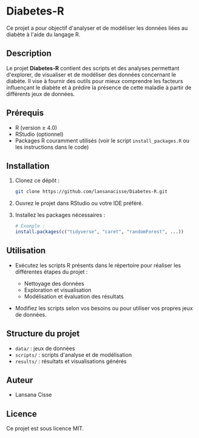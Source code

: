 # Diabetes-R

Ce projet a pour objectif d'analyser et de modéliser les données liées au diabète à l'aide du langage R.

## Description

Le projet **Diabetes-R** contient des scripts et des analyses permettant d'explorer, de visualiser et de modéliser des données concernant le diabète. Il vise à fournir des outils pour mieux comprendre les facteurs influençant le diabète et à prédire la présence de cette maladie à partir de différents jeux de données.

## Prérequis

- R (version ≥ 4.0)
- RStudio (optionnel)
- Packages R couramment utilisés (voir le script `install_packages.R` ou les instructions dans le code)

## Installation

1. Clonez ce dépôt :
   ```bash
   git clone https://github.com/lansanacisse/Diabetes-R.git
   ```
2. Ouvrez le projet dans RStudio ou votre IDE préféré.

3. Installez les packages nécessaires :
   ```r
   # Exemple :
   install.packages(c("tidyverse", "caret", "randomForest", ...))
   ```

## Utilisation

- Exécutez les scripts R présents dans le répertoire pour réaliser les différentes étapes du projet :
  - Nettoyage des données
  - Exploration et visualisation
  - Modélisation et évaluation des résultats

- Modifiez les scripts selon vos besoins ou pour utiliser vos propres jeux de données.

## Structure du projet

- `data/` : jeux de données
- `scripts/` : scripts d'analyse et de modélisation
- `results/` : résultats et visualisations générés

## Auteur

- Lansana Cisse

## Licence

Ce projet est sous licence MIT.
